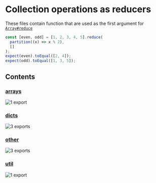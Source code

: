# Collection operations as reducers

<!-- SUMMARY:START -->

These files contain function that are used as the first argument for [`Array#reduce`](https://developer.mozilla.org/en-US/docs/Web/JavaScript/Reference/Global_Objects/Array/Reduce)

<!-- SUMMARY:END -->

```typescript
const [even, odd] = [1, 2, 3, 4, 5].reduce(
  partition((x) => x % 2),
  []
);
expect(even).toEqual([2, 4]);
expect(odd).toEqual([1, 3, 5]);
```

## Contents

<!-- TOC:START -->

### [arrays](https://github.com/JanMalch/ts-experiments/blob/master/src/collections/operations/reducers/arrays.ts)

![1 export](https://img.shields.io/badge/exports-1-blue)

### [dicts](https://github.com/JanMalch/ts-experiments/blob/master/src/collections/operations/reducers/dicts.ts)

![3 exports](https://img.shields.io/badge/exports-3-blue)

### [other](https://github.com/JanMalch/ts-experiments/blob/master/src/collections/operations/reducers/other.ts)

![3 exports](https://img.shields.io/badge/exports-3-blue)

### [util](https://github.com/JanMalch/ts-experiments/blob/master/src/collections/operations/reducers/util.ts)

![1 export](https://img.shields.io/badge/exports-1-blue)

<!-- TOC:END -->
